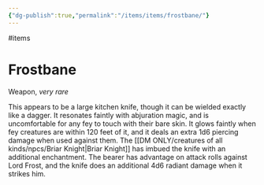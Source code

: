 ```yaml
---
{"dg-publish":true,"permalink":"/items/items/frostbane/"}
---
```


#items
# Frostbane

Weapon, *very rare*

This appears to be a large kitchen knife, though it can be wielded exactly like a dagger. 
It resonates faintly with abjuration magic, and is uncomfortable for any fey to touch with their bare skin. It glows faintly when fey creatures are within 120 feet of it, and it deals an extra 1d6 piercing damage when used against them.
The [[DM ONLY/creatures of all kinds/npcs/Briar Knight\|Briar Knight]] has imbued the knife with an additional enchantment. The bearer has advantage on attack rolls against Lord Frost, and the knife does an additional 4d6 radiant damage when it strikes him.